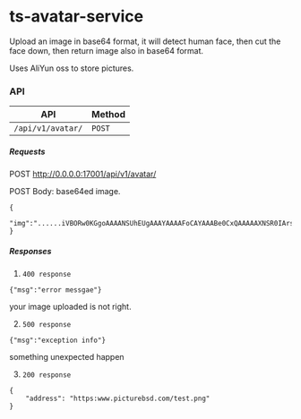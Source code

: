 # ts-avatar-service

Upload an image in base64 format, it will detect human face, 
then cut the face down, then return image also in base64 format.

Uses AliYun oss to store pictures.

### API

| API | Method |
| --- | --- |
| `/api/v1/avatar/` | `POST` |


##### Requests

POST http://0.0.0.0:17001/api/v1/avatar/

POST Body: base64ed image.
```
{
    "img":"......iVBORw0KGgoAAAANSUhEUgAAAYAAAAFoCAYAAABe0CxQAAAAAXNSR0IArs4c6QAAAARnQU1BAACxjwv8YQUAAAAJcEhZcwAADsMAAA7DAcdvqGQAAP+lSURBVHhe7L0FXJbptv6/z/+cs2vKGVtROpUSFAzEQkSxuxtbShEJsbt12ukF/i04ba1M9p7OsLLg9uWLjzfGB3buKFTW3f4tmuKzl7N0NW7BXp09ETvzm3Qt2s79OvmpTSwhw8G9+qEoX06Y3i/rhjRv5vSqIE9MHZoH4wb1hfjh/fDxJEDMGnUQEz2G4TACUMROGk4giaPxJSA0QgJGoPpUycifNpkpcjQQESFTcHM8KmYFTGNCsWM6VMRNjUQ04ImYor/OARO9MOEMUMwls85hs89cmhvDBnQFf17d0RPvr+uvi3RyacZvNu7ok1rR7Rs3gAezTR5NrdHW3......"
}
```


##### Responses

1. `400 response`

```
{"msg":"error messgae"}
```

your image uploaded is not right.


2. `500 response` 

```
{"msg":"exception info"}
```

something unexpected happen


3. `200 response`

```
{
    "address": "https:www.picturebsd.com/test.png"
}
```

